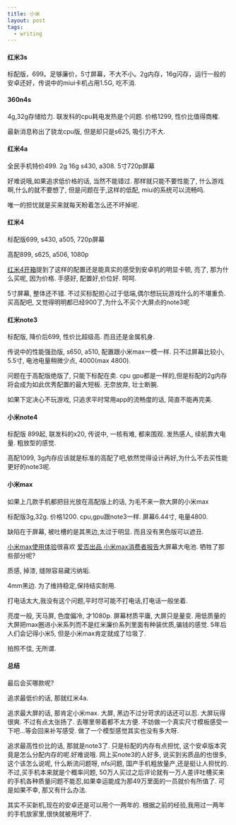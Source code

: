 ```yaml
---
title: 小米
layout: post
tags:
  - writing
---
```



#### 红米3s

标配版，699。足够廉价，5寸屏幕，不大不小。2g内存，16g闪存，运行一般的安卓还好，传说中的miui卡机占用1.5G, 吃不消.

#### 360n4s

4g,32g存储给力. 联发科的cpu耗电发热是个问题. 价格1299, 性价比值得商榷.

最新消息称出了骁龙cpu版, 但是却只是s625, 吸引力不大.

#### 红米4a

全民手机特价499. 2g 16g s430, a308. 5寸720p屏幕

好难说哦,如果追求低价格的话, 当然不能错过. 那样就只能不要性能了, 什么游戏啊,什么的就不要想了, 但是问题在于,这样的低配, miui的系统可以流畅吗.

唯一的担忧就是买来就每天盼着怎么还不坏掉呢.

#### 红米4

标配版699, s430, a505, 720p屏幕

高配899, s625, a506, 1080p

[红米4开箱](https://www.youtube.com/watch?v=kiPZcQSqngY)提到了这样的配置还是能真实的感受到安卓机的明显卡顿, 亮了, 那为什么买呢, 因为价格. 手感好, 配置好,价位好. 呵呵.

5寸屏幕, 整体还不错. 不过买标配担心过于低端,偶尔想玩玩游戏什么的不堪重负. 买高配吧, 又觉得明明都已经900了,为什么不买个大屏点的note3呢

#### 红米note3

标配版, 降价后699, 性价比超级高. 而且还是金属机身.

传说中的性能强劲版, s650, a510, 配置跟小米max一模一样. 只不过屏幕比较小, 5.5寸, 电池电量稍微少点, 4000(max 4800).

问题在于高配版绝版了, 只能下标配在卖. cpu gpu都是一样的,但是标配的2g内存将会成为如此优秀配置的最大短板. 无奈放弃, 壮士断腕.

如果下定决心不玩游戏, 只追求平时常用app的流畅度的话, 简直不能再完美. 

#### 小米note4

标配版 899起, 联发科的x20, 传说中, 一核有难, 都来围观. 发热感人, 续航靠大电量. 粗放型的感觉.

高配1099, 3g内存应该就是标准的高配了吧,依然觉得设计再好,为什么不去买性能更好的note3呢.

#### 小米max

如果上几款手机都把目光放在高配版上的话, 为毛不来一款大屏的小米max

标配版3g,32g. 价格1200. cpu,gpu跟note3一样. 屏幕6.44寸, 电量4800.

缺陷在于屏幕, 被吐槽的是其黑边,太过于明显. 而且没有黑色版可以遮丑.

[小米max使用体验](https://www.youtube.com/watch?v=2VAyWnsmnx8)很喜欢
[爱否出品 小米max消费者报告](https://www.youtube.com/watch?v=RD2x7S-Tl_s)大屏幕大电池. 牺牲了那些部分呢? 

质感, 掉漆, 缝隙容易藏污纳垢.

4mm黑边. 为了维持稳定,保持结实耐用.

打电话太大,我没有这个问题,平时尽可能不打电话,打电话一般坐着.

亮度一般, 天马屏, 色度偏冷, 才1080p. 屏幕材质平庸, 大屏只是量变. 用低质量的大屏把max圈进小米系列而不是红米廉价系列里面有种装优质,骗钱的感觉. 5年后人们会记得小米5, 但是小米max肯定就成了垃圾了.

拍照不佳, 无所谓.

#### 总结

最后会买哪款呢?

追求最低价的话, 那就红米4a.

追求最大屏的话, 那肯定小米max. 大屏, 黑边不过分苛求的话还可以忍. 大屏玩得很爽. 不过有点太张扬了. 去哪里带着都不太方便. 不妨做一个真实尺寸模板感受一下吧...等会回来补写感受. 做了一个模型感觉其实也没有多大呀. 

追求最高性价比的话, 那就是note3了. 只是标配的内存有点担忧, 这个安卓版本究竟是怎么分配内存的呢.好难说哦. 网上买note3的人好多, 说买到劣质品的也很多, 这个该怎么说呢, 什么断流问题呀, nfs问题, 国产手机粗放量产,还是挺让人担忧的. 不过,买手机本来就是个概率问题, 50万人买过之后评论就有一万人差评吐槽买来的手机各种质量问题不能忍,如果幸运能成为那49万里面的一员就价有所值了. 可是如果不幸, 那又有什么办法.

其实不买新机,现在的安卓还是可以用个一两年的. 根据之前的经验,我用过一两年的手机放家里,很快就被用坏了.